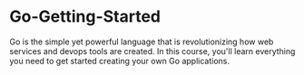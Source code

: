 # Go-Getting-Started
Go is the simple yet powerful language that is revolutionizing how web services and devops tools are created. In this course, you'll learn everything you need to get started creating your own Go applications.
